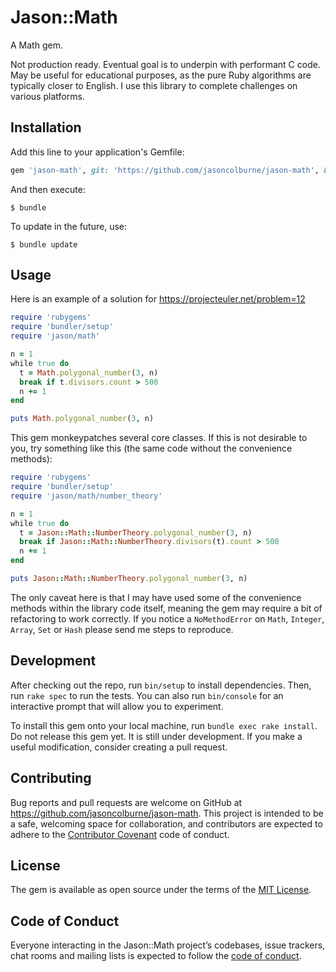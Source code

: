 # Jason::Math

A Math gem.

Not production ready. Eventual goal is to underpin with performant C code.
May be useful for educational purposes, as the pure Ruby algorithms are typically closer to English.
I use this library to complete challenges on various platforms.

## Installation

Add this line to your application's Gemfile:

```ruby
gem 'jason-math', git: 'https://github.com/jasoncolburne/jason-math', branch: 'main'
```

And then execute:

    $ bundle

To update in the future, use:

    $ bundle update

## Usage

Here is an example of a solution for https://projecteuler.net/problem=12

```ruby
require 'rubygems'
require 'bundler/setup'
require 'jason/math'

n = 1
while true do
  t = Math.polygonal_number(3, n)
  break if t.divisors.count > 500
  n += 1
end

puts Math.polygonal_number(3, n)
```

This gem monkeypatches several core classes. If this is not desirable to you, try something like this (the same code without the convenience methods):

```ruby
require 'rubygems'
require 'bundler/setup'
require 'jason/math/number_theory'

n = 1
while true do
  t = Jason::Math::NumberTheory.polygonal_number(3, n)
  break if Jason::Math::NumberTheory.divisors(t).count > 500
  n += 1
end

puts Jason::Math::NumberTheory.polygonal_number(3, n)
```

The only caveat here is that I may have used some of the convenience methods within the library code itself, meaning the gem may require a bit of refactoring to work correctly. If you notice a `NoMethodError` on `Math`, `Integer`, `Array`, `Set` or `Hash` please send me steps to reproduce.

## Development

After checking out the repo, run `bin/setup` to install dependencies. Then, run `rake spec` to run the tests. You can also run `bin/console` for an interactive prompt that will allow you to experiment.

To install this gem onto your local machine, run `bundle exec rake install`. Do not release this gem yet. It is still under development. If you make a useful modification, consider creating a pull request.

## Contributing

Bug reports and pull requests are welcome on GitHub at https://github.com/jasoncolburne/jason-math. This project is intended to be a safe, welcoming space for collaboration, and contributors are expected to adhere to the [Contributor Covenant](http://contributor-covenant.org) code of conduct.

## License

The gem is available as open source under the terms of the [MIT License](https://opensource.org/licenses/MIT).

## Code of Conduct

Everyone interacting in the Jason::Math project’s codebases, issue trackers, chat rooms and mailing lists is expected to follow the [code of conduct](https://github.com/jasoncolburne/jason-math/blob/master/CODE_OF_CONDUCT.md).

